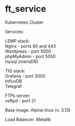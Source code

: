 # ft_service

Kubernetes Cluster

Services:

LEMP stack:  
Nginx - ports 80 and 443  
Wordpress - port 5000  
phpMyAdmin - port 5050  
mysql (mariaDB)  

TIG stack:  
Grafana - port 3000  
InfluxDB  
Telegraf  

FTPs server:  
vsftpd - port 21  

Base image: Alpine linux (v. 3.13)

Load Balancer: Metallb

